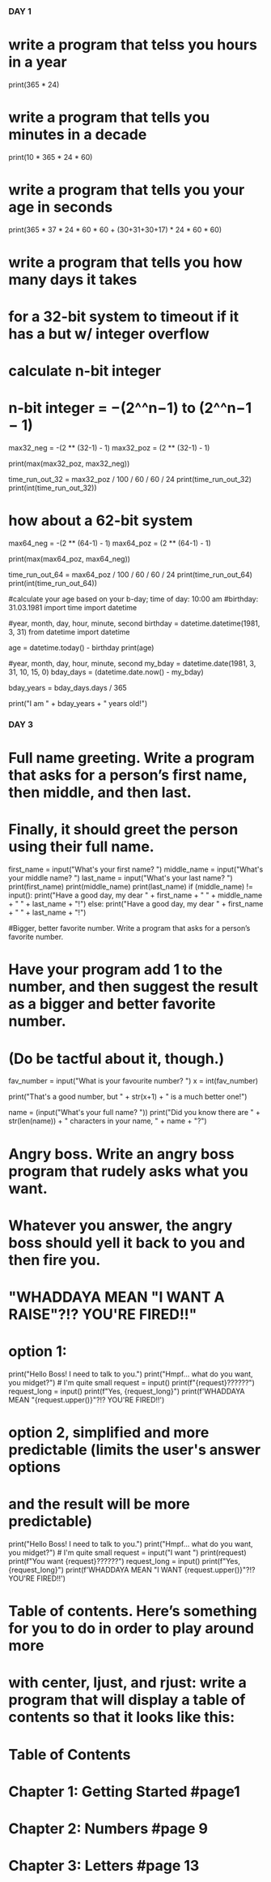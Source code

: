 ### DAY 1 ###

# write a program that telss you hours in a year
print(365 * 24)

# write a program that tells you minutes in a decade
print(10 * 365 * 24 * 60)

# write a program that tells you your age in seconds
print(365 * 37 * 24 * 60 * 60 + (30+31+30+17) * 24 * 60 * 60)

# write a program that tells you how many days it takes 
# for a 32-bit system to timeout if it has a but w/ integer overflow

# calculate n-bit integer
# n-bit integer = −(2^^n−1) to (2^^n−1 − 1)

max32_neg = -(2 ** (32-1) - 1)
max32_poz = (2 ** (32-1) - 1)

print(max(max32_poz, max32_neg))

time_run_out_32 = max32_poz / 100 / 60 / 60 / 24
print(time_run_out_32)
print(int(time_run_out_32))

# how about a 62-bit system
max64_neg = -(2 ** (64-1) - 1)
max64_poz = (2 ** (64-1) - 1)

print(max(max64_poz, max64_neg))

time_run_out_64 = max64_poz / 100 / 60 / 60 / 24
print(time_run_out_64)
print(int(time_run_out_64))

#calculate your age based on your b-day; time of day: 10:00 am
#birthday: 31.03.1981
import time
import datetime

#year, month, day, hour, minute, second
birthday = datetime.datetime(1981, 3, 31)
from datetime import datetime

age = datetime.today() - birthday 
print(age)

#year, month, day, hour, minute, second
my_bday = datetime.date(1981, 3, 31, 10, 15, 0)
bday_days = (datetime.date.now()  - my_bday)

bday_years = bday_days.days / 365

print("I am " + bday_years + " years old!") 


### DAY 3 ###

# Full name greeting. Write a program that asks for a person’s first name, then middle, and then last. 
# Finally, it should greet the person using their full name.

first_name = input("What's your first name? ")
middle_name = input("What's your middle name? ")
last_name = input("What's your last name? ")
print(first_name)
print(middle_name)
print(last_name)
if (middle_name) != input():
	print("Have a good day, my dear " + first_name + " " + middle_name + " " + last_name + "!")
else:
	print("Have a good day, my dear " + first_name + " " + last_name + "!")


#Bigger, better favorite number. Write a program that asks for a person’s favorite number. 
# Have your program add 1 to the number, and then suggest the result as a bigger and better favorite number. 
# (Do be tactful about it, though.)

fav_number = input("What is your favourite number? ")
x = int(fav_number)

print("That's a good number, but " + str(x+1) + " is a much better one!")

name = (input("What's your full name? "))
print("Did you know there are " + str(len(name)) + " characters in your name, " + name + "?")


# Angry boss. Write an angry boss program that rudely asks what you want. 
# Whatever you answer, the angry boss should yell it back to you and then fire you.
# "WHADDAYA MEAN "I WANT A RAISE"?!? YOU'RE FIRED!!"

# option 1: 
print("Hello Boss! I need to talk to you.")
print("Hmpf... what do you want, you midget?") # I'm quite small 
request = input()
print(f"{request}??????")
request_long = input()
print(f"Yes, {request_long}")
print(f'WHADDAYA MEAN "{request.upper()}"?!? YOU\'RE FIRED!!')

# option 2, simplified and more predictable (limits the user's answer options  
# and the result will be more predictable)
print("Hello Boss! I need to talk to you.")
print("Hmpf... what do you want, you midget?") # I'm quite small 
request = input("I want ")
print(request)
print(f"You want {request}??????")
request_long = input()
print(f"Yes, {request_long}")
print(f'WHADDAYA MEAN "I WANT {request.upper()}"?!? YOU\'RE FIRED!!')



# Table of contents. Here’s something for you to do in order to play around more
# with center, ljust, and rjust: write a program that will display a table of contents so that it looks like this:
# Table of Contents
# Chapter 1: Getting Started        #page1    
# Chapter 2: Numbers 				#page 9 
# Chapter 3: Letters 				#page 13





























